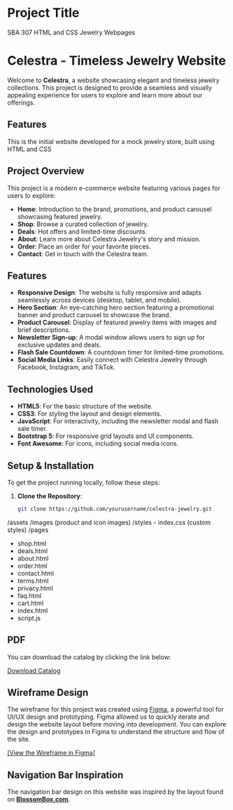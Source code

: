 # Project Title
SBA 307 HTML and CSS Jewelry Webpages

# Celestra - Timeless Jewelry Website

Welcome to **Celestra**, a website showcasing elegant and timeless jewelry collections. This project is designed to provide a seamless and visually appealing experience for users to explore and learn more about our offerings.

## Features
This is the initial website developed for a mock jewelry store, built using HTML and CSS

## Project Overview

This project is a modern e-commerce website featuring various pages for users to explore:

- **Home**: Introduction to the brand, promotions, and product carousel showcasing featured jewelry.
- **Shop**: Browse a curated collection of jewelry.
- **Deals**: Hot offers and limited-time discounts.
- **About**: Learn more about Celestra Jewelry's story and mission.
- **Order**: Place an order for your favorite pieces.
- **Contact**: Get in touch with the Celestra team.

## Features

- **Responsive Design**: The website is fully responsive and adapts seamlessly across devices (desktop, tablet, and mobile).
- **Hero Section**: An eye-catching hero section featuring a promotional banner and product carousel to showcase the brand.
- **Product Carousel**: Display of featured jewelry items with images and brief descriptions.
- **Newsletter Sign-up**: A modal window allows users to sign up for exclusive updates and deals.
- **Flash Sale Countdown**: A countdown timer for limited-time promotions.
- **Social Media Links**: Easily connect with Celestra Jewelry through Facebook, Instagram, and TikTok.

## Technologies Used

- **HTML5**: For the basic structure of the website.
- **CSS3**: For styling the layout and design elements.
- **JavaScript**: For interactivity, including the newsletter modal and flash sale timer.
- **Bootstrap 5**: For responsive grid layouts and UI components.
- **Font Awesome**: For icons, including social media icons.

## Setup & Installation

To get the project running locally, follow these steps:

1. **Clone the Repository**:

   ```bash
   git clone https://github.com/yourusername/celestra-jewelry.git

/assets
  /images (product and icon images)
  /styles
    - index.css (custom styles)
/pages
  - shop.html
  - deals.html
  - about.html
  - order.html
  - contact.html
  - terms.html
  - privacy.html
  - faq.html
  - cart.html
- index.html
- script.js

## PDF

You can download the catalog by clicking the link below:

[Download Catalog](assets/pdfs/sample.pdf)

## Wireframe Design

The wireframe for this project was created using [Figma](https://www.figma.com), a powerful tool for UI/UX design and prototyping. Figma allowed us to quickly iterate and design the website layout before moving into development. You can explore the design and prototypes in Figma to understand the structure and flow of the site.

[\[View the Wireframe in Figma](https://www.figma.com/design/sAnToF9takpg0n3psWk07b/Jewelry-Store-Wireframe?node-id=0-1&t=wMEJkwNDXY9rLiv2-1)]
## Navigation Bar Inspiration

The navigation bar design on this website was inspired by the layout found on **[BlossomBox.com](https://www.blossombox.com)**. 